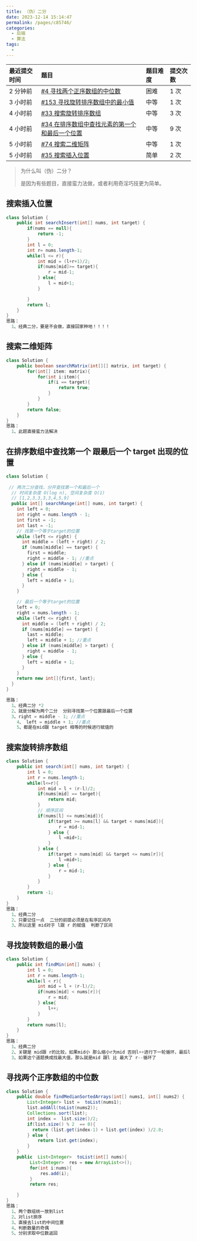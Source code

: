 ```yaml
---
title: （伪）二分
date: 2023-12-14 15:14:47
permalink: /pages/c85746/
categories: 
  - 后端
  - 算法
tags: 
  - 
---
```




| 最近提交时间 | 题目                                                         | 题目难度 | 提交次数 |
| :----------- | :----------------------------------------------------------- | :------- | :------- |
| 2 分钟前     | [#4 寻找两个正序数组的中位数](https://leetcode.cn/problems/median-of-two-sorted-arrays/) | 困难     | 1 次     |
| 3 小时前     | [#153 寻找旋转排序数组中的最小值](https://leetcode.cn/problems/find-minimum-in-rotated-sorted-array/) | 中等     | 1 次     |
| 4 小时前     | [#33 搜索旋转排序数组](https://leetcode.cn/problems/search-in-rotated-sorted-array/) | 中等     | 3 次     |
| 4 小时前     | [#34 在排序数组中查找元素的第一个和最后一个位置](https://leetcode.cn/problems/find-first-and-last-position-of-element-in-sorted-array/) | 中等     | 9 次     |
| 5 小时前     | [#74 搜索二维矩阵](https://leetcode.cn/problems/search-a-2d-matrix/) | 中等     | 1 次     |
| 5 小时前     | [#35 搜索插入位置](https://leetcode.cn/problems/search-insert-position/) | 简单     | 2 次     |

> 为什么叫（伪）二分？
>
> 是因为有些题目，直接蛮力法做，或者利用奇淫巧技更为简单。

## 搜索插入位置

```java
class Solution {
    public int searchInsert(int[] nums, int target) {
        if(nums == null){
            return -1;
        }
        int l = 0;
        int r= nums.length-1;
        while(l <= r){
            int mid = (l+r+1)/2;  
            if(nums[mid]>= target){
                r = mid-1;
            } else{
                l = mid+1;
            }

        }
        return l;
    }
}
思路：
  1、经典二分，要是不会做，直接回家种地！！！！
```



## 搜索二维矩阵



```java
class Solution {
    public boolean searchMatrix(int[][] matrix, int target) {
        for(int[] item: matrix){
            for(int i:item){
                if(i == target){
                    return true;
                }
            }
        }
        return false;
    }
}
思路：
  1、此题直接蛮力法解决
```



## 在排序数组中查找第一个 跟最后一个 target 出现的位置



```java
class Solution {
 
 // 两次二分查找，分开查找第一个和最后一个
  // 时间复杂度 O(log n), 空间复杂度 O(1)
  // [1,2,3,3,3,3,4,5,9]
  public int[] searchRange(int[] nums, int target) {
    int left = 0;
    int right = nums.length - 1;
    int first = -1;
    int last = -1;
    // 找第一个等于target的位置
    while (left <= right) {
      int middle = (left + right) / 2;
      if (nums[middle] == target) {
        first = middle;
        right = middle - 1; //重点
      } else if (nums[middle] > target) {
        right = middle - 1;
      } else {
        left = middle + 1;
      }
    }

    // 最后一个等于target的位置
    left = 0;
    right = nums.length - 1;
    while (left <= right) {
      int middle = (left + right) / 2;
      if (nums[middle] == target) {
        last = middle;
        left = middle + 1; //重点
      } else if (nums[middle] > target) {
        right = middle - 1;
      } else {
        left = middle + 1;
      }
    }
    return new int[]{first, last};
  }
}

思路：
  1、经典二分 *2
  2、就是分解为两个二分  分别寻找第一个位置跟最后一个位置
  3、right = middle - 1; //重点  
	4、 left = middle + 1; //重点
	5、都是在mid跟 target 相等的时候进行赋值的
```



## 搜索旋转排序数组



```java
class Solution {
    public int search(int[] nums, int target) {
        int l = 0;
        int r = nums.length-1;
        while(l<=r){
            int mid = l + (r-l)/2;
            if(nums[mid] == target){
                return mid;
            }
            // 顺序区间
            if(nums[l] <= nums[mid]){
                if(target >= nums[l] && target < nums[mid]){
                    r = mid-1;
                } else {
                    l =mid+1;
                }
            } else {
                if(target > nums[mid] && target <= nums[r]){
                    l =mid+1;
                } else {
                    r = mid-1;
                }
            }
        }
        return -1;
    }
}
思路：
  1、经典二分
  2、只要记住一点  二分的前提必须是在有序区间内
  3、所以这里 mid对于 l跟 r 的赋值  判断了区间 
```



## 寻找旋转数组的最小值



```java
class Solution {
    public int findMin(int[] nums) {
        int l = 0;
        int r = nums.length-1;
        while(l < r){
            int mid = l + (r-l)/2;
            if(nums[mid] < nums[r]){
                r = mid;
            } else{
                l++;
            }
        }   
        return nums[l];
    }
}
思路：
  1、经典二分
  2、关键是 mid跟 r的比较，如果mid小 那么缩小r为mid 否则l++进行下一轮循环，最后l 就是要找的位置
  3、如果这个道题换成找最大值，那么就是mid 跟l 比 最大了 r--循环了
```



## 寻找两个正序数组的中位数



```java
class Solution {
    public double findMedianSortedArrays(int[] nums1, int[] nums2) {
        List<Integer> list =  toList(nums1);
        list.addAll(toList(nums2));
        Collections.sort(list);
        int index =  list.size()/2;
        if(list.size() % 2  == 0){
          return (list.get(index-1) + list.get(index) )/2.0;
        } else {
            return list.get(index);
        }
    }
    public  List<Integer>  toList(int[] nums){
         List<Integer>  res = new ArrayList<>();
         for(int i:nums){
             res.add(i);
         }
         return res;

    }
}
思路：
  1、两个数组统一放到list
  2、对list排序
  3、直接去list的中间位置
  4、判断数量的奇偶
  5、分别求取中位数返回
```


